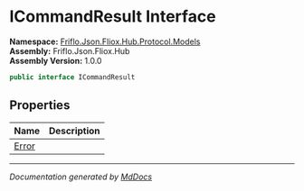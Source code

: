 ﻿<!--  
  <auto-generated>   
    The contents of this file were generated by a tool.  
    Changes to this file may be list if the file is regenerated  
  </auto-generated>   
-->

# ICommandResult Interface

**Namespace:** [Friflo.Json.Fliox.Hub.Protocol.Models](../index.md)  
**Assembly:** Friflo.Json.Fliox.Hub  
**Assembly Version:** 1.0.0

```csharp
public interface ICommandResult
```

## Properties

| Name                         | Description |
| ---------------------------- | ----------- |
| [Error](properties/Error.md) |             |

___

*Documentation generated by [MdDocs](https://github.com/ap0llo/mddocs)*
